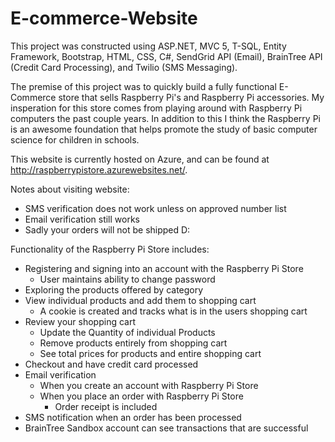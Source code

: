 # E-commerce-Website
This project was constructed using ASP.NET, MVC 5, T-SQL, Entity Framework, Bootstrap, HTML, CSS, C#, SendGrid API (Email), BrainTree API (Credit Card Processing), and Twilio (SMS Messaging). 

The premise of this project was to quickly build a fully functional E-Commerce store that sells Raspberry Pi's and Raspberry Pi accessories. My insperation 
for this store comes from playing around with Raspberry Pi computers the past couple years. In addition to this I think the Raspberry Pi is an 
awesome foundation that helps promote the study of basic computer science for children in schools.

This website is currently hosted on Azure, and can be found at http://raspberrypistore.azurewebsites.net/.

Notes about visiting website: 
- SMS verification does not work unless on approved number list
- Email verification still works
- Sadly your orders will not be shipped D:

Functionality of the Raspberry Pi Store includes:
- Registering and signing into an account with the Raspberry Pi Store
    - User maintains ability to change password
- Exploring the products offered by category
- View individual products and add them to shopping cart
    - A cookie is created and tracks what is in the users shopping cart
- Review your shopping cart
    - Update the Quantity of individual Products
    - Remove products entirely from shopping cart
    - See total prices for products and entire shopping cart
- Checkout and have credit card processed
- Email verification
    - When you create an account with Raspberry Pi Store
    - When you place an order with Raspberry Pi Store
        - Order receipt is included
- SMS notification when an order has been processed
- BrainTree Sandbox account can see transactions that are successful 
